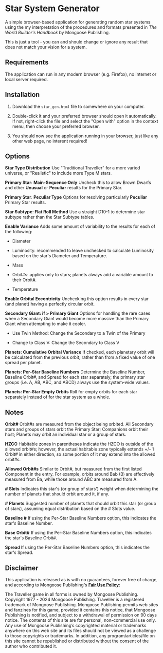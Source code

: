 # Star System Generator

A simple browser-based application for generating random star systems using the my interpretation of the procedures and formats presented in *The World Builder's Handbook* by Mongoose Publishing.

This is just a tool - you can and should change or ignore any result that does not match your vision for a system.

## Requirements

The application can run in any modern browser (e.g. Firefox), no internet or local server required.

## Installation

1. Download the `star_gen.html` file to somewhere on your computer.

2. Double-click it and your preferred browser should open it automatically. If not, right-click the file and select the "Open with" option in the context menu, then choose your preferred browser.

3. You should now see the application running in your browser, just like any other web page, no interent required!

## Options

**Star Type Distribution** Use "Traditional Traveller" for a more varied universe, or "Realistic" to include more Type M stars.

**Primary Star: Main-Sequence Only** Uncheck this to allow Brown Dwarfs and other **Unusual** or **Peculiar** results for the Primary Star.

**Primary Star: Peculiar Type** Options for resolving particularly **Peculiar** Primary Star results.

**Star Subtype: Flat Roll Method** Use a straight D10-1 to determine star subtype rather than the Star Subtype tables.

**Enable Variance** Adds some amount of variability to the results for each of the following:

- Diameter

- Luminosity: recommended to leave unchecked to calculate Luminosity based on the star's Diameter and Temperature.

- Mass

- Orbit#s: applies only to stars; planets always add a variable amount to their Orbit#.

- Temperature

**Enable Orbital Eccentricity** Unchecking this option results in every star (and planet) having a perfectly circular orbit.

**Secondary Giant: if > Primary Giant** Options for handling the rare cases when a Secondary Giant would become more massive than the Primary Giant when attempting to make it cooler.

- Use Twin Method: Change the Secondary to a Twin of the Primary

- Change to Class V: Change the Secondary to Class V

**Planets: Cumulative Orbital Variance** If checked, each planetary orbit will be calculated from the previous orbit, rather than from a fixed value of one spread per planet.

**Planets: Per-Star Baseline Numbers** Determine the Baseline Number, Baseline Orbit#, and Spread for each star separately; the primary star groups (i.e. A, AB, ABC, and ABCD) always use the system-wide values.

**Planets: Per-Star Empty Orbits** Roll for empty orbits for each star separately instead of for the star system as a whole.

## Notes

**Orbit#** Orbit#s are measured from the object being orbited. All Secondary stars and groups of stars orbit the Primary Star; Companions orbit their host; Planets may orbit an individual star or a group of stars.

**HZCO** Habitable zones in parentheses indicate the HZCO is outside of the allowed orbit#s; however, the actual habitable zone typically extends +/- 1 Orbit# in either direction, so some portion of it may extend into the allowed orbit#s.

**Allowed Orbit#s** Similar to Orbit#, but measured from the first listed Component in the entry. For example, orbits around Bab (B) are effectively measured from Ba, while those around ABC are measured from A.

**# Slots** Indicates this star's (or group of stars') weight when determining the number of planets that should orbit around it, if any.

**# Planets** Suggested number of planets that should orbit this star (or group of stars), assuming equal distribution based on the # Slots value.

**Baseline #** If using the Per-Star Baseline Numbers option, this indicates the star's Baseline Number.

**Base Orbit#** If using the Per-Star Baseline Numbers option, this indicates the star's Baseline Orbit#.

**Spread** If using the Per-Star Baseline Numbers option, this indicates the star's Spread.

## Disclaimer

This application is released as is with no guarantees, forever free of charge, and according to Mongoose Publishing's [**Fair Use Policy**](https://cdn.shopify.com/s/files/1/0609/6139/0839/files/Traveller_Fair_Use_Policy_2024.pdf?v=1725357857):

The Traveller game in all forms is owned by Mongoose Publishing. Copyright 1977 - 2024 Mongoose Publishing. Traveller is a registered trademark of Mongoose Publishing. Mongoose Publishing permits web sites and fanzines for this game, provided it contains this notice, that Mongoose Publishing is notified, and subject to a withdrawal of permission on 90 days notice. The contents of this site are for personal, non-commercial use only. Any use of Mongoose Publishing’s copyrighted material or trademarks anywhere on this web site and its files should not be viewed as a challenge to those copyrights or trademarks. In addition, any program/articles/file on this site cannot be republished or distributed without the consent of the author who contributed it.
